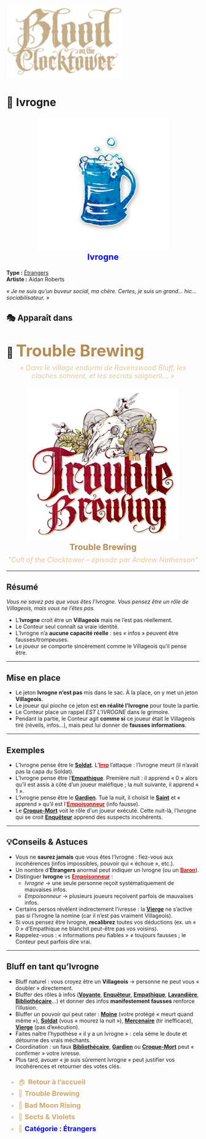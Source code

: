 <p align="left">
  <a href="/botc-fr-bambi/">
    <img src="../images/logo.png" alt="Accueil BotC FR" width="300">
  </a>
</p>

# 🍺 Ivrogne

<!-- 🧩 Image centrée cliquable avec nom centré en dessous -->
<div style="text-align:center; margin: 20px 0;">
  <a href="./ivrogne..html" style="text-decoration:none;">
    <img src="../images/Icon_drunk-1.png" alt="Ivrogne" width="350" style="border-radius:8px;">
    <br>
    <span style="color:blue; font-weight:bold; font-size:22px;">Ivrogne</span>
  </a>
</div>


**Type :** [Étrangers](../etrangers.md)  
**Artiste :** Aidan Roberts  
 
*« Je ne suis qu’un buveur social, ma chère. Certes, je suis un grand… *hic*… sociabilisateur. »*


## 🎭 Apparaît dans  

# 🍺 <span style="color:#b58b52; font-weight:bold; font-size:42px;">Trouble Brewing</span>

<p style="text-align:center; color:#e0c99d; font-style:italic; font-size:18px; margin-top:-10px;">
  « Dans le village endormi de Ravenswood Bluff, les cloches sonnent, et les secrets saignent… »
</p>


<div style="text-align:center; margin: 20px 0;">
  <a href="../trouble_brewing.html" style="text-decoration:none;">
    <img src="../images/Logo_trouble_brewing.png" alt= "Trouble Brewing" width="400" style="border-radius:12px;">
    <br>
    <span style="color:#b58b52; font-weight:bold; font-size:22px;">Trouble Brewing</span>
  </a>
</div>


<p style="text-align:center; color:#e0c99d; font-style:italic; font-size:18px; margin-top:-10px;">
"Cult of the Clocktower – épisode par Andrew Nathenson"
</p>

---

## Résumé

*Vous ne savez pas que vous êtes l’Ivrogne. Vous pensez être un rôle de Villageois, mais vous ne l’êtes pas.*  

- L’**Ivrogne** croit être un **Villageois** mais ne l’est pas réellement.  
- Le Conteur seul connaît sa vraie identité.  
- L’Ivrogne n’a **aucune capacité réelle** : ses « infos » peuvent être fausses/trompeuses.  
- Le joueur se comporte sincèrement comme le Villageois qu’il pense être.

---

## Mise en place
- Le jeton **Ivrogne** **n’est pas** mis dans le sac. À la place, on y met un jeton **Villageois**.  
- Le joueur qui pioche ce jeton est **en réalité l’Ivrogne** pour toute la partie.  
- Le Conteur place un rappel *EST L’IVROGNE* dans le grimoire.  
- Pendant la partie, le Conteur agit **comme si** ce joueur était le Villageois tiré (réveils, infos…), mais peut lui donner de **fausses informations**.

---

## Exemples
- L’Ivrogne pense être le **[Soldat](./soldat.md)**. L’**[<span style="color:red">Imp</span>](imp.md)** l’attaque : l’Ivrogne meurt (il n’avait pas la capa du Soldat).  
- L’Ivrogne pense être l’**[Empathique](./empathique.md)**. Première nuit : il apprend « 0 » alors qu’il est assis à côté d’un joueur maléfique ; la nuit suivante, il apprend « 1 ».  
- L’Ivrogne pense être le **[Gardien](./gardien.md)**. Tué la nuit, il choisit le **[Saint](./saint.md)** et « apprend » qu’il est l’**[<span style="color:red">Empoisonneur</span>](empoisonneur.md)** (info fausse).  
- Le **[Croque-Mort](./croquemort.md)** voit le rôle d'un joueur exécuté. Cette nuit-là, l’Ivrogne qui se croit **[Enquêteur](./enqueteur.md)** apprend des suspects incohérents.

---

## 💡Conseils & Astuces
- Vous ne **saurez jamais** que vous êtes l’Ivrogne : fiez-vous aux incohérences (infos impossibles, pouvoir qui « échoue », etc.).  
- Un nombre d’**Étrangers** anormal peut indiquer un Ivrogne (ou un **[<span style="color:red">Baron</span>](baron.md)**).  
- Distinguer **Ivrogne** vs **[<span style="color:red">Empoisonneur</span>](empoisonneur.md)** :  
  - *Ivrogne* → une seule personne reçoit systématiquement de mauvaises infos.  
  - *Empoisonneur* → plusieurs joueurs reçoivent parfois de mauvaises infos.  
- Certains persos révèlent indirectement l’ivresse : la **[Vierge](./vierge.md)** ne s’active pas si l’Ivrogne la nomine (car il n’est pas vraiment Villageois).  
- Si vous pensez être Ivrogne, **recalibrez** toutes vos déductions (ex. un « 0 » d’Empathique ne blanchit peut-être pas vos voisins).  
- Rappelez-vous : « informations peu fiables » ≠ toujours fausses ; le Conteur peut parfois dire vrai.

---

## Bluff en tant qu’Ivrogne
- Bluff naturel : vous croyez être un **Villageois** → personne ne peut vous « doubler » directement.  
- Bluffer des rôles à infos (**[Voyante](./voyante.md)**, **[Enquêteur](./enqueteur.md)**, **[Empathique](./empathique.md)**, **[Lavandière](./lavandiere.md)**, **[Bibliothécaire](./bibliothecaire.md)**…) et donner des infos **manifestement fausses** renforce l’illusion.  
- Bluffer un pouvoir qui peut rater : **[Moine](./moine.md)** (votre protégé « meurt quand même »), **[Soldat](./soldat.md)** (vous « mourez la nuit »), **[Mercenaire](./mercenaire.md)** (tir inefficace), **[Vierge](./vierge.md)** (pas d’exécution).  
- Faites naître l’hypothèse « il y a un Ivrogne » : cela sème le doute et détourne des vrais méchants.  
- Coordination : un faux **[Bibliothécaire](./bibliothecaire.md)**, **[Gardien](./gardien.md)** ou **[Croque-Mort](./croquemort.md)** peut « confirmer » votre ivresse.  
- Plus tard, avouer « je suis sûrement Ivrogne » peut justifier vos incohérences et retourner des votes clés.

<ul style="color:#e0c99d; font-size:18px; line-height:1.7;">
  <li>🏠 <a href="/botc-fr-bambi/" style="color:#d4a76a; font-weight:bold; text-decoration:none;">Retour à l’accueil</a></li>
  <li>🍺 <a href="../trouble_brewing.html" style="color:#d4a76a; font-weight:bold; text-decoration:none;">Trouble Brewing</a></li>
  <li>🌛 <a href="../bmr.html" style="color:#d4a76a; font-weight:bold; text-decoration:none;">Bad Moon Rising</a></li>
  <li>🌸 <a href="../sv.html" style="color:#d4a76a; font-weight:bold; text-decoration:none;">Sects & Violets</a></li>
  <li>💈 <a href="../etrangers.html" style="color:blue; font-weight:bold; text-decoration:none;">Catégorie : Étrangers</a></li>
</ul>


